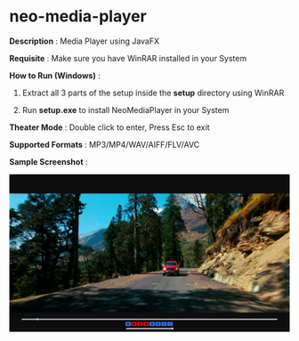 # neo-media-player

**Description** : Media Player using JavaFX

**Requisite** : Make sure you have WinRAR installed in your System

**How to Run (Windows)** :

1. Extract all 3 parts of the setup inside the **setup** directory using WinRAR

2. Run **setup.exe** to install NeoMediaPlayer in your System

**Theater Mode** : Double click to enter, Press Esc to exit

**Supported Formats** : MP3/MP4/WAV/AIFF/FLV/AVC

**Sample Screenshot** :

![](screenshot.png)



